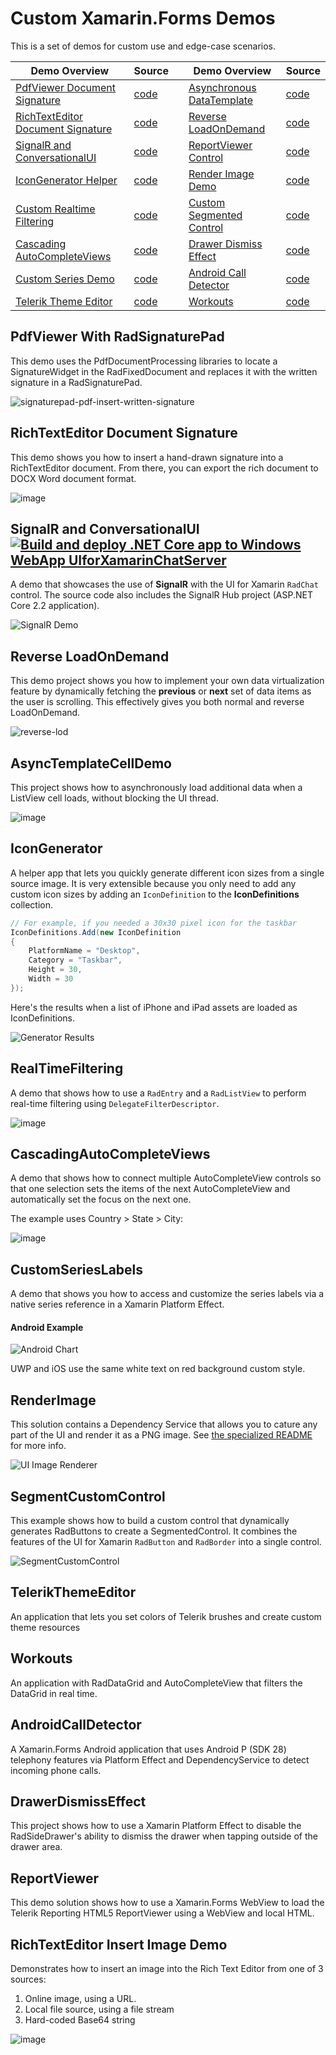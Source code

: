 # Custom Xamarin.Forms Demos

This is a set of demos for custom use and edge-case scenarios.

| Demo Overview | Source || Demo Overview | Source |
|------|------|-|------|------|
| [PdfViewer Document Signature](https://github.com/LanceMcCarthy/CustomXamarinDemos#PdfViewer%20With%20RadSignaturePad) | [code](https://github.com/LanceMcCarthy/CustomXamarinDemos/tree/main/src/PdfViewerWithSignaturePad) || [Asynchronous DataTemplate](https://github.com/LanceMcCarthy/CustomXamarinDemos#AsyncTemplateCellDemo) | [code](https://github.com/LanceMcCarthy/CustomXamarinDemos/tree/main/src/AsyncTemplateCellDemo) |
| [RichTextEditor Document Signature](https://github.com/LanceMcCarthy/CustomXamarinDemos#RichTextEditor%20Document%20Signtature) | [code](https://github.com/LanceMcCarthy/CustomXamarinDemos/tree/main/src/SignaturePanel) || [Reverse LoadOnDemand](https://github.com/LanceMcCarthy/CustomXamarinDemos#Reverse%20LoadOnDemand) | [code](https://github.com/LanceMcCarthy/CustomXamarinDemos/tree/main/src/ReverseLoadOnDemand) |
| [SignalR and ConversationalUI](https://github.com/LanceMcCarthy/CustomXamarinDemos#SignalR%20and%20ConversationalUI) | [code](https://github.com/LanceMcCarthy/CustomXamarinDemos/tree/main/src/SignalRChatDemo) || [ReportViewer Control](https://github.com/LanceMcCarthy/CustomXamarinDemos#ReportViewer)  | [code](https://github.com/LanceMcCarthy/CustomXamarinDemos/tree/main/src/XFReportViewerDemo) |
| [IconGenerator Helper](https://github.com/LanceMcCarthy/CustomXamarinDemos#IconGenerator) | [code](https://github.com/LanceMcCarthy/CustomXamarinDemos/tree/main/src/IconAssetGenerator) || [Render Image Demo](https://github.com/LanceMcCarthy/CustomXamarinDemos#renderimage) | [code](https://github.com/LanceMcCarthy/CustomXamarinDemos/tree/main/src/RenderImage) |
| [Custom Realtime Filtering](https://github.com/LanceMcCarthy/CustomXamarinDemos#RealTimeFiltering) | [code](https://github.com/LanceMcCarthy/CustomXamarinDemos/tree/main/src/RealTimeFilteringDemos) || [Custom Segmented Control](https://github.com/LanceMcCarthy/CustomXamarinDemos#SegmentCustomControl) | [code](https://github.com/LanceMcCarthy/CustomXamarinDemos/tree/main/src/SegmentedCustomControl) |
| [Cascading AutoCompleteViews](https://github.com/LanceMcCarthy/CustomXamarinDemos#CascadingAutoCompleteViews) | [code](https://github.com/LanceMcCarthy/CustomXamarinDemos/tree/main/src/CascadingAutoCompleteViews) || [Drawer Dismiss Effect](https://github.com/LanceMcCarthy/CustomXamarinDemos#DrawerDismissEffect) | [code](https://github.com/LanceMcCarthy/CustomXamarinDemos/tree/main/src/DrawerDismissEffect) |
| [Custom Series Demo](https://github.com/LanceMcCarthy/CustomXamarinDemos#customserieslabels) | [code](https://github.com/LanceMcCarthy/CustomXamarinDemos/tree/main/src/CustomSeriesLabels) || [Android Call Detector](https://github.com/LanceMcCarthy/CustomXamarinDemos#AndroidCallDetector)  | [code](https://github.com/LanceMcCarthy/CustomXamarinDemos/tree/main/src/CallDetector) |
| [Telerik Theme Editor](https://github.com/LanceMcCarthy/CustomXamarinDemos#TelerikThemeEditor) | [code](https://github.com/LanceMcCarthy/CustomXamarinDemos/tree/main/src/TelerikThemeEditor) || [Workouts](https://github.com/LanceMcCarthy/CustomXamarinDemos#Workouts) | [code](https://github.com/LanceMcCarthy/CustomXamarinDemos/tree/main/src/Workouts) |

## PdfViewer With RadSignaturePad

This demo uses the PdfDocumentProcessing libraries to locate a SignatureWidget in the RadFixedDocument and replaces it with the written signature in a RadSignaturePad.

![signaturepad-pdf-insert-written-signature](https://user-images.githubusercontent.com/3520532/153298646-0435899e-46c8-4226-8434-5b259bcfcb21.png)

## RichTextEditor Document Signature

This demo shows you how to insert a hand-drawn signature into a RichTextEditor document. From there, you can export the rich document to DOCX Word document format.

![image](https://user-images.githubusercontent.com/3520532/144868496-16625e39-7175-4dba-8efe-a712c8e3acf2.png)

## SignalR and ConversationalUI [![Build and deploy .NET Core app to Windows WebApp UIforXamarinChatServer](https://github.com/LanceMcCarthy/CustomXamarinDemos/actions/workflows/release-signalrdemo.yml/badge.svg)](https://github.com/LanceMcCarthy/CustomXamarinDemos/actions/workflows/release-signalrdemo.yml)

A demo that showcases the use of **SignalR** with the UI for Xamarin `RadChat` control. The source code also includes the SignalR Hub project (ASP.NET Core 2.2 application).

![SignalR Demo](https://user-images.githubusercontent.com/3520532/60218868-a1b68b00-983e-11e9-8bec-9d6c934e90b5.png)

## Reverse LoadOnDemand

This demo project shows you how to implement your own data virtualization feature by dynamically fetching the **previous** or **next** set of data items as the user is scrolling. This effectively gives you both normal and reverse LoadOnDemand.

![reverse-lod](https://user-images.githubusercontent.com/3520532/164092713-f55cb393-8bf9-4216-88fc-a630e19baf46.png)

## AsyncTemplateCellDemo

This project shows how to asynchronously load additional data when a ListView cell loads, without blocking the UI thread.

![image](https://user-images.githubusercontent.com/3520532/96622330-ceb26b00-12d7-11eb-82c7-014470318c05.png)

## IconGenerator

A helper app that lets you quickly generate different icon sizes from a single source image. It is very extensible because you only need to add any custom icon sizes by adding an `IconDefinition` to the **IconDefinitions** collection.

```c#
// For example, if you needed a 30x30 pixel icon for the taskbar
IconDefinitions.Add(new IconDefinition
{
    PlatformName = "Desktop",
    Category = "Taskbar",
    Height = 30,
    Width = 30
});
```

Here's the results when a list of iPhone and iPad assets are loaded as IconDefinitions.

![Generator Results](https://user-images.githubusercontent.com/3520532/51133196-51082400-1802-11e9-9298-de699b23dd49.png)

## RealTimeFiltering

A demo that shows how to use a `RadEntry` and a `RadListView` to perform real-time filtering using `DelegateFilterDescriptor`.

![image](https://user-images.githubusercontent.com/3520532/48288455-326c6200-e43a-11e8-83aa-f41766b36a7d.png)

## CascadingAutoCompleteViews

A demo that shows how to connect multiple AutoCompleteView controls so that one selection sets the items of the next AutoCompleteView and automatically set the focus on the next one.

The example uses Country > State > City:

![image](https://user-images.githubusercontent.com/3520532/48288764-2e8d0f80-e43b-11e8-82b8-84ef0ce8acb7.png)

## CustomSeriesLabels

A demo that shows you how to access and customize the series labels via a native series reference in a Xamarin Platform Effect.  

#### Android Example
![Android Chart](https://user-images.githubusercontent.com/3520532/43539078-d146e190-9591-11e8-9363-8a7f7bd2da99.png)

UWP and iOS use the same white text on red background custom style.

## RenderImage

This solution contains a Dependency Service that allows you to cature any part of the UI and render it as a PNG image. See [the specialized README](https://github.com/LanceMcCarthy/CustomXamarinDemos/tree/main/src/RenderImage) for more info.

![UI Image Renderer](https://user-images.githubusercontent.com/3520532/44611891-1c9fb700-a7d2-11e8-95e1-ea0cc8b6eed6.png)

## SegmentCustomControl

This example shows how to build a custom control that dynamically generates RadButtons to create a SegmentedControl. It combines the features of the UI for Xamarin `RadButton` and `RadBorder` into a single control.

![SegmentCustomControl](https://content.screencast.com/users/lance.mccarthy/folders/Snagit/media/1568d226-7fd3-4be2-80b3-17cbc87065f7/02.06.2020-19.32.GIF)

## TelerikThemeEditor

An application that lets you set colors of Telerik brushes and create custom theme resources

## Workouts

An application with RadDataGrid and AutoCompleteView that filters the DataGrid in real time.

## AndroidCallDetector

A Xamarin.Forms Android application that uses Android P (SDK 28) telephony features via Platform Effect and DependencyService to detect incoming phone calls.

## DrawerDismissEffect

This project shows how to use a Xamarin Platform Effect to disable the RadSideDrawer's ability to dismiss the drawer when tapping outside of the drawer area.

## ReportViewer

This demo solution shows how to use a Xamarin.Forms WebView to load the Telerik Reporting HTML5 ReportViewer using a WebView and local HTML.

## RichTextEditor Insert Image Demo

Demonstrates how to insert an image into the Rich Text Editor from one of 3 sources:

1. Online image, using a URL.
2. Local file source, using a file stream
3. Hard-coded Base64 string

![image](https://user-images.githubusercontent.com/3520532/97328987-f1e79800-184c-11eb-9ef1-18c544a7e2cb.png)




